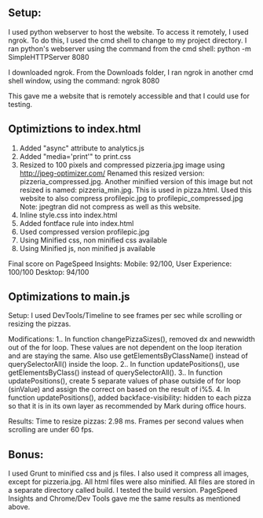 Setup:
------
I used python webserver to host the website. To access it remotely, I used ngrok. To do this,
I used the cmd shell to change to my project directory. I ran python's webserver using the
command from the cmd shell:
python -m SimpleHTTPServer 8080

I downloaded ngrok. From the Downloads folder, I ran ngrok in another cmd shell window, using
the command:
ngrok 8080

This gave me a website that is remotely accessible and that I could use for testing.

Optimiztions to index.html
--------------------------
1. Added "async" attribute to analytics.js
2. Added "media='print'" to print.css
3. Resized to 100 pixels and compressed pizzeria.jpg image using http://jpeg-optimizer.com/
Renamed this resized version: pizzeria_compressed.jpg. Another minified version of this image
but not resized is named: pizzeria_min.jpg. This is used in pizza.html.
Used this website to also compress profilepic.jpg to profilepic_compressed.jpg
Note: jpegtran did not compress as well as this website.
4. Inline style.css into index.html
5. Added fontface rule into index.html
6. Used compressed version profilepic.jpg
7. Using Minified css, non minified css available
8. Using Minified js, non minified js available

Final score on PageSpeed Insights:
Mobile: 92/100, User Experience: 100/100
Desktop: 94/100


Optimizations to main.js
------------------------
Setup:
I used DevTools/Timeline to see frames per sec while scrolling or resizing the pizzas.

Modifications:
1.. In function changePizzaSizes(), removed dx and newwidth out of the for loop. These
values are not dependent on the loop iteration and are staying the same. Also use
getElementsByClassName() instead of querySelectorAll() inside the loop.
2.. In function updatePositions(), use getElementsByClass() instead of querySelectorAll().
3.. In function updatePositions(), create 5 separate values of phase outside of for loop (sinValue)
and assign the correct on based on the result of i%5.
4. In function updatePositions(), added backface-visibility: hidden to each pizza so that it is in its
own layer as recommended by Mark during office hours.

Results:
Time to resize pizzas: 2.98 ms.
Frames per second values when scrolling are under 60 fps.

Bonus:
------
I used Grunt to minified css and js files. I also used it compress all images, except for pizzeria.jpg.
All html files were also minified. All files are stored in a separate directory called build. I tested the build
version. PageSpeed Insights and Chrome/Dev Tools gave me the same results as mentioned above.